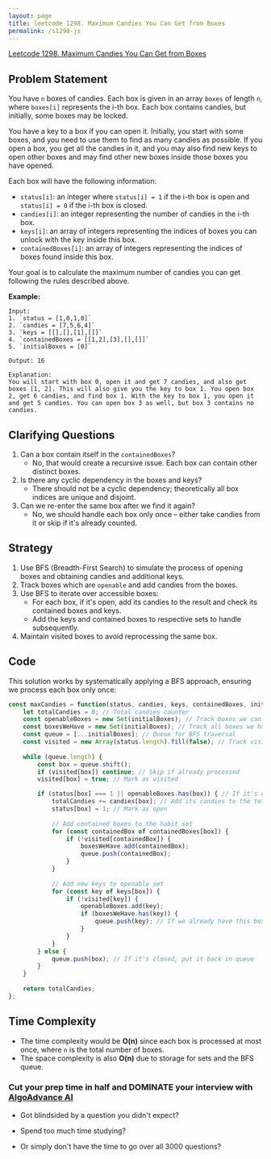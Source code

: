 ```yaml
---
layout: page
title: leetcode 1298. Maximum Candies You Can Get from Boxes
permalink: /s1298-js
---
```

[Leetcode 1298. Maximum Candies You Can Get from Boxes](https://algoadvance.github.io/algoadvance/l1298)
## Problem Statement

You have `n` boxes of candies. Each box is given in an array `boxes` of length `n`, where `boxes[i]` represents the i-th box. Each box contains candies, but initially, some boxes may be locked.

You have a key to a box if you can open it. Initially, you start with some boxes, and you need to use them to find as many candies as possible. If you open a box, you get all the candies in it, and you may also find new keys to open other boxes and may find other new boxes inside those boxes you have opened.

Each box will have the following information:
- `status[i]`: an integer where `status[i] = 1` if the i-th box is open and `status[i] = 0` if the i-th box is closed.
- `candies[i]`: an integer representing the number of candies in the i-th box.
- `keys[i]`: an array of integers representing the indices of boxes you can unlock with the key inside this box.
- `containedBoxes[i]`: an array of integers representing the indices of boxes found inside this box.

Your goal is to calculate the maximum number of candies you can get following the rules described above.

**Example:**
```plaintext
Input:
1. `status = [1,0,1,0]`
2. `candies = [7,5,6,4]`
3. `keys = [[],[],[1],[]]`
4. `containedBoxes = [[1,2],[3],[],[]]`
5. `initialBoxes = [0]`

Output: 16

Explanation:
You will start with box 0, open it and get 7 candies, and also get boxes [1, 2]. This will also give you the key to box 1. You open box 2, get 6 candies, and find box 1. With the key to box 1, you open it and get 5 candies. You can open box 3 as well, but box 3 contains no candies.
```

## Clarifying Questions

1. Can a box contain itself in the `containedBoxes`?  
   - No, that would create a recursive issue. Each box can contain other distinct boxes.
2. Is there any cyclic dependency in the boxes and keys?  
   - There should not be a cyclic dependency; theoretically all box indices are unique and disjoint.
3. Can we re-enter the same box after we find it again?  
   - No, we should handle each box only once – either take candies from it or skip if it's already counted.

## Strategy
1. Use BFS (Breadth-First Search) to simulate the process of opening boxes and obtaining candies and additional keys.
2. Track boxes which are `openable` and add candies from the boxes.
3. Use BFS to iterate over accessible boxes:
   - For each box, if it's open, add its candies to the result and check its contained boxes and keys.
   - Add the keys and contained boxes to respective sets to handle subsequently.
4. Maintain visited boxes to avoid reprocessing the same box.

## Code
This solution works by systematically applying a BFS approach, ensuring we process each box only once:

```javascript
const maxCandies = function(status, candies, keys, containedBoxes, initialBoxes) {
    let totalCandies = 0; // Total candies counter
    const openableBoxes = new Set(initialBoxes); // Track boxes we can open
    const boxesWeHave = new Set(initialBoxes); // Track all boxes we have found
    const queue = [...initialBoxes]; // Queue for BFS traversal
    const visited = new Array(status.length).fill(false); // Track visited boxes
    
    while (queue.length) {
        const box = queue.shift();
        if (visited[box]) continue; // Skip if already processed
        visited[box] = true; // Mark as visited

        if (status[box] === 1 || openableBoxes.has(box)) { // If it's open or we have the key
            totalCandies += candies[box]; // Add its candies to the total
            status[box] = 1; // Mark as open
            
            // Add contained boxes to the habit set
            for (const containedBox of containedBoxes[box]) {
                if (!visited[containedBox]) {
                    boxesWeHave.add(containedBox);
                    queue.push(containedBox);
                }
            }
            
            // Add new keys to openable set
            for (const key of keys[box]) {
                if (!visited[key]) {
                    openableBoxes.add(key);
                    if (boxesWeHave.has(key)) {
                        queue.push(key); // If we already have this box, process it
                    }
                }
            }
        } else {
            queue.push(box); // If it's closed, put it back in queue
        }
    }
    
    return totalCandies;
};
```

## Time Complexity
- The time complexity would be **O(n)** since each box is processed at most once, where `n` is the total number of boxes.
- The space complexity is also **O(n)** due to storage for sets and the BFS queue.


### Cut your prep time in half and DOMINATE your interview with [AlgoAdvance AI](https://algoAdvance.com)

- Got blindsided by a question you didn't expect?

- Spend too much time studying?

- Or simply don't have the time to go over all 3000 questions?

